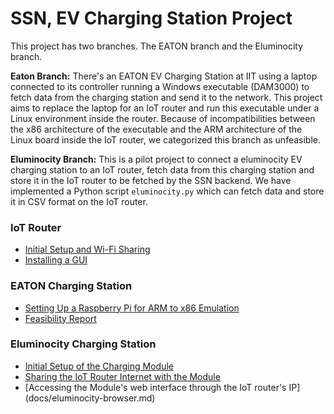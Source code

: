 # SSN, EV Charging Station Project

This project has two branches. The EATON branch and the Eluminocity branch. 

**Eaton Branch:** There's an EATON EV Charging Station at IIT using a laptop connected to its controller running a Windows executable (DAM3000) to fetch data from the charging station and send it to the network. This project aims to replace the laptop for an IoT router and run this executable under a Linux environment inside the router. Because of incompatibilities between the x86 architecture of the executable and the ARM architecture of the Linux board inside the IoT router, we categorized this branch as unfeasible. 

**Eluminocity Branch:** This is a pilot project to connect a eluminocity EV charging station to an IoT router, fetch data from this charging station and store it in the IoT router to be fetched by the SSN backend. We have implemented a Python script ``eluminocity.py`` which can fetch data and store it in CSV format on the IoT router.  

### IoT Router

* [Initial Setup and Wi-Fi Sharing](docs/iot-setup.md)
* [Installing a GUI](docs/gui-guide.md)

### EATON Charging Station

* [Setting Up a Raspberry Pi for ARM to x86 Emulation](docs/eaton-rapberry.md)
* [Feasibility Report](docs/eaton-feasibility.md)

### Eluminocity Charging Station

* [Initial Setup of the Charging Module](docs/eluminocity-setup.md)
* [Sharing the IoT Router Internet with the Module](docs/eluminocity-internet.md)
* [Accessing the Module's web interface through the IoT router's IP] (docs/eluminocity-browser.md)
